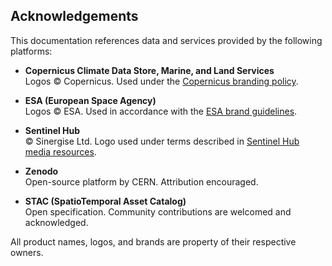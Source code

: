 ## Acknowledgements

This documentation references data and services provided by the following platforms:

- **Copernicus Climate Data Store, Marine, and Land Services**  
  Logos © Copernicus. Used under the [Copernicus branding policy](https://www.copernicus.eu/en/media-corner/branding).

- **ESA (European Space Agency)**  
  Logos © ESA. Used in accordance with the [ESA brand guidelines](https://brand.esa.int/).

- **Sentinel Hub**  
  © Sinergise Ltd. Logo used under terms described in [Sentinel Hub media resources](https://www.sentinel-hub.com/explore/media/).

- **Zenodo**  
  Open-source platform by CERN. Attribution encouraged.

- **STAC (SpatioTemporal Asset Catalog)**  
  Open specification. Community contributions are welcomed and acknowledged.

All product names, logos, and brands are property of their respective owners.
